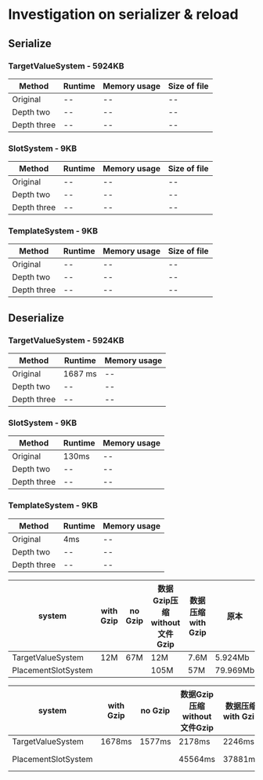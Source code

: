 # Investigation on serializer & reload

## Serialize

### TargetValueSystem - 5924KB
  | Method      | Runtime | Memory usage | Size of file |
  | ----------- | ------- | ------------ | ------------ |
  | Original    | --      | --           | --           |
  | Depth two   | --      | --           | --           |
  | Depth three | --      | --           | --           |

### SlotSystem - 9KB

  | Method      | Runtime | Memory usage | Size of file |
  | ----------- | ------- | ------------ | ------------ |
  | Original    | --      | --           | --           |
  | Depth two   | --      | --           | --           |
  | Depth three | --      | --           | --           |

### TemplateSystem - 9KB
| Method      | Runtime | Memory usage | Size of file |
| ----------- | ------- | ------------ | ------------ |
| Original    | --      | --           | --           |
| Depth two   | --      | --           | --           |
| Depth three | --      | --           | --           |

## Deserialize

### TargetValueSystem - 5924KB
  | Method      | Runtime | Memory usage |
  | ----------- | ------- | ------------ |
  | Original    | 1687 ms | --           |
  | Depth two   | --      | --           |
  | Depth three | --      | --           |

### SlotSystem - 9KB
| Method      | Runtime | Memory usage |
| ----------- | ------- | ------------ |
| Original    | 130ms   | --           |
| Depth two   | --      | --           |
| Depth three | --      | --           |

### TemplateSystem - 9KB
| Method      | Runtime | Memory usage |
| ----------- | ------- | ------------ |
| Original    | 4ms     | --           |
| Depth two   | --      | --           |
| Depth three | --      | --           |


| system              | with Gzip | no Gzip | 数据Gzip压缩 without 文件Gzip | 数据压缩 with Gzip | 原本     |
| ------------------- | --------- | ------- | ----------------------------- | ------------------ | -------- |
| TargetValueSystem   | 12M       | 67M     | 12M                           | 7.6M               | 5.924Mb  |
| PlacementSlotSystem |           |         | 105M                          | 57M                | 79.969Mb |

| system              | with Gzip | no Gzip | 数据Gzip压缩 without 文件Gzip | 数据压缩 with Gzip | 原本 without Gzip |
| ------------------- | --------- | ------- | ----------------------------- | ------------------ | ----------------- |
| TargetValueSystem   | 1678ms    | 1577ms  | 2178ms                        | 2246ms             | 2467ms            |
| PlacementSlotSystem |           |         | 45564ms                       | 37881ms            | 49310ms  47498ms  |